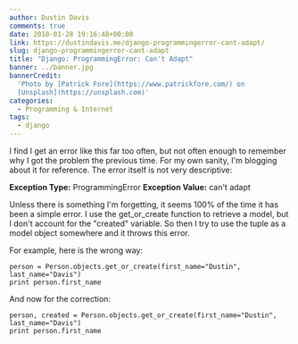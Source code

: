 ```yaml
---
author: Dustin Davis
comments: true
date: 2010-01-28 19:16:48+00:00
link: https://dustindavis.me/django-programmingerror-cant-adapt/
slug: django-programmingerror-cant-adapt
title: "Django: ProgrammingError: Can't Adapt"
banner: ../banner.jpg
bannerCredit:
  'Photo by [Patrick Fore](https://www.patrickfore.com/) on
  [Unsplash](https://unsplash.com)'
categories:
  - Programming & Internet
tags:
  - django
---
```


I find I get an error like this far too often, but not often enough to remember
why I got the problem the previous time. For my own sanity, I'm blogging about
it for reference. The error itself is not very descriptive:

**Exception Type:** ProgrammingError **Exception Value:** can't adapt

Unless there is something I'm forgetting, it seems 100% of the time it has been
a simple error. I use the get_or_create function to retrieve a model, but I
don't account for the "created" variable. So then I try to use the tuple as a
model object somewhere and it throws this error.

For example, here is the wrong way:

    person = Person.objects.get_or_create(first_name="Dustin", last_name="Davis")
    print person.first_name

And now for the correction:

    person, created = Person.objects.get_or_create(first_name="Dustin", last_name="Davis")
    print person.first_name
